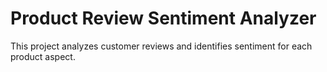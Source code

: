 # Product Review Sentiment Analyzer

This project analyzes customer reviews and identifies sentiment for each product aspect.
